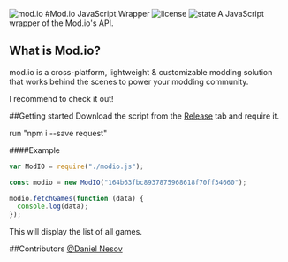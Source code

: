 ![mod.io](https://camo.githubusercontent.com/f66236072c6723d59617f821e9ec200e94696989/68747470733a2f2f7374617469632e6d6f642e696f2f76312f696d616765732f6272616e64696e672f6d6f64696f2d636f6c6f722d6461726b2e737667)
#Mod.io JavaScript Wrapper
![license](https://img.shields.io/badge/License-MIT-green.svg) ![state](https://img.shields.io/badge/State-WIP-red.svg)
A JavaScript wrapper of the Mod.io's API. 

## What is Mod.io?
mod.io is a cross-platform, lightweight & customizable modding solution that works behind the scenes to power your modding community.

I recommend to check it out!

##Getting started
Download the script from the [Release](https://www.google.com) tab and require it.

run "npm i --save request"

####Example
```js
var ModIO = require("./modio.js");

const modio = new ModIO("164b63fbc8937875968618f70ff34660");

modio.fetchGames(function (data) {
  console.log(data);
});
```
This will display the list of all games.

##Contributors
[@Daniel Nesov](https://github.com/dnesov)